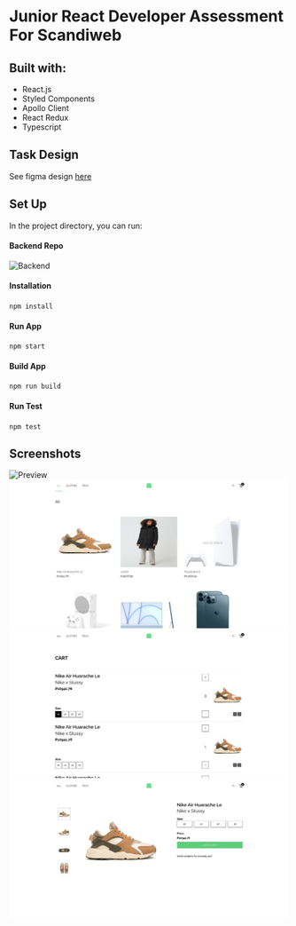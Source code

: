 # Junior React Developer Assessment For Scandiweb

## Built with:

-   React.js
-   Styled Components
-   Apollo Client
-   React Redux
-   Typescript

## Task Design

See figma design [here](<https://www.figma.com/file/MSyCAqVy1UgNap0pvqH6H3/Junior-Frontend-Test-Designs-(Public)?node-id=0%3A1>)

## Set Up

In the project directory, you can run:

#### Backend Repo

![Backend](https://github.com/scandiweb/junior-react-endpoint)

#### Installation

`npm install`

#### Run App

`npm start`

#### Build App

`npm run build`

#### Run Test

`npm test`

## Screenshots

![Preview](/src/assets/images/preview.gif)
![Home](/src/assets/images/home.png)
![Cart](/src/assets/images/cart.png)
![Product](/src/assets/images/product.png)
